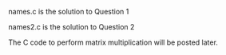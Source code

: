names.c is the solution to Question 1


names2.c is the solution to Question 2


The C code to perform matrix multiplication will be posted later.

